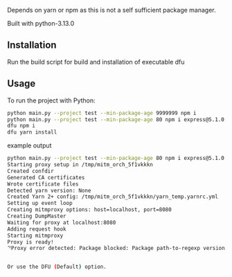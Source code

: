 Depends on yarn or npm as this is not a self sufficient package manager.

Built with python-3.13.0

## Installation

Run the build script for build and installation of executable dfu

## Usage

To run the project with Python:

```bash
python main.py --project test --min-package-age 9999999 npm i
python main.py --project test --min-package-age 80 npm i express@5.1.0
dfu npm i
dfu yarn install

```
example output
```bash
python main.py --project test --min-package-age 80 npm i express@5.1.0
Starting proxy setup in /tmp/mitm_orch_5f1vkkkn
Created confdir
Generated CA certificates
Wrote certificate files
Detected yarn version: None
Created Yarn 2+ config: /tmp/mitm_orch_5f1vkkkn/yarn_temp.yarnrc.yml
Setting up event loop
Creating mitmproxy options: host=localhost, port=8080
Creating DumpMaster
Waiting for proxy at localhost:8080
Adding request hook
Starting mitmproxy
Proxy is ready!
⠙Proxy error detected: Package blocked: Package path-to-regexp version 8.3.0 was modified less than 80 days ago.


Or use the DFU (Default) option.
```

